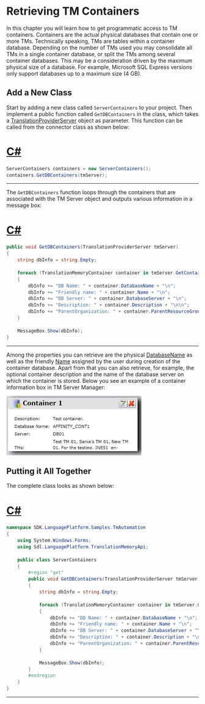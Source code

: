Retrieving TM Containers
====
In this chapter you will learn how to get programmatic access to TM containers. Containers are the actual physical databases that contain one or more TMs. Technically speaking, TMs are tables within a container database. Depending on the number of TMs used you may consolidate all TMs in a single container database, or split the TMs among several container databases. This may be a consideration driven by the maximum physical size of a database. For example, Microsoft SQL Express versions only support databases up to a maximum size (4 GB).

Add a New Class
---
Start by adding a new class called `ServerContainers` to your project. Then implement a public function called `GetDBContainers` in the class, which takes a [TranslationProviderServer](../../api/translationmemory/Sdl.LanguagePlatform.TranslationMemoryApi.TranslationProviderServer.yml) object as parameter. This function can be called from the connector class as shown below:

# [C#](#tab/tabid-1)
```cs
ServerContainers containers = new ServerContainers();
containers.GetDBContainers(tmServer);
```
*****

The `GetDBContainers` function loops through the containers that are associated with the TM Server object and outputs various information in a message box:

# [C#](#tab/tabid-2)
```cs
public void GetDBContainers(TranslationProviderServer tmServer)
{
    string dbInfo = string.Empty;

    foreach (TranslationMemoryContainer container in tmServer.GetContainers(ContainerProperties.None))
    {
        dbInfo += "DB Name: " + container.DatabaseName + "\n";
        dbInfo += "Friendly name: " + container.Name + "\n";
        dbInfo += "DB Server: " + container.DatabaseServer + "\n";
        dbInfo += "Description: " + container.Description + "\n\n";
        dbInfo += "ParentOrganization: " + container.ParentResourceGroupPath + "\n\n";
    }

    MessageBox.Show(dbInfo);
}
```
****

Among the properties you can retrieve are the physical [DatabaseName](../../api/translationmemory/Sdl.LanguagePlatform.TranslationMemoryApi.TranslationMemoryContainer.yml#Sdl_LanguagePlatform_TranslationMemoryApi_TranslationMemoryContainer_DatabaseName) as well as the friendly [Name](../../api/translationmemory/Sdl.LanguagePlatform.TranslationMemoryApi.TranslationMemoryContainer.yml#Sdl_LanguagePlatform_TranslationMemoryApi_TranslationMemoryContainer_Name) assigned by the user during creation of the container database. Apart from that you can also retrieve, for example, the optional container description and the name of the database server on which the container is stored.
Below you see an example of a container information box in  TM Server Manager:

<img style="display:block; " src="images/ContainerInfo.jpg"/>

Putting it All Together
----
The complete class looks as shown below:

# [C#](#tab/tabid-3)
```cs
namespace SDK.LanguagePlatform.Samples.TmAutomation
{
    using System.Windows.Forms;
    using Sdl.LanguagePlatform.TranslationMemoryApi;

    public class ServerContainers
    {
        #region "get"
        public void GetDBContainers(TranslationProviderServer tmServer)
        {
            string dbInfo = string.Empty;

            foreach (TranslationMemoryContainer container in tmServer.GetContainers(ContainerProperties.None))
            {
                dbInfo += "DB Name: " + container.DatabaseName + "\n";
                dbInfo += "Friendly name: " + container.Name + "\n";
                dbInfo += "DB Server: " + container.DatabaseServer + "\n";
                dbInfo += "Description: " + container.Description + "\n\n";
                dbInfo += "ParentOrganization: " + container.ParentResourceGroupPath + "\n\n";
            }

            MessageBox.Show(dbInfo);
        }
        #endregion
    }
}
```
*****

